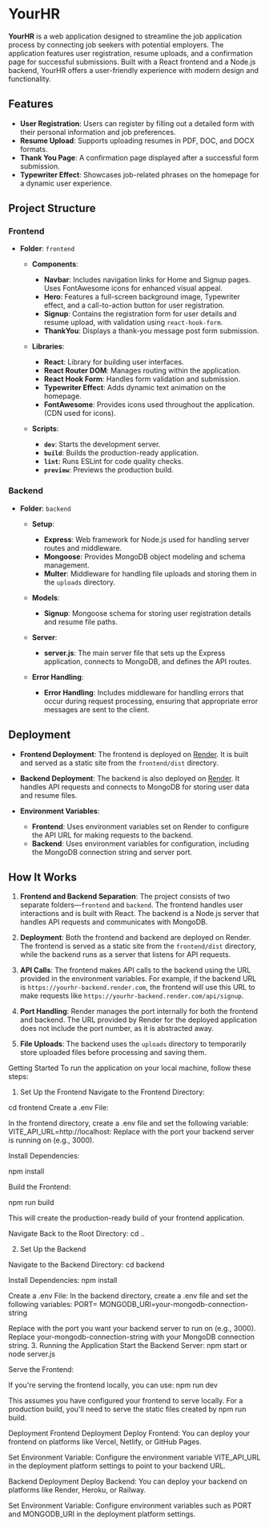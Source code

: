 # YourHR

**YourHR** is a web application designed to streamline the job application process by connecting job seekers with potential employers. The application features user registration, resume uploads, and a confirmation page for successful submissions. Built with a React frontend and a Node.js backend, YourHR offers a user-friendly experience with modern design and functionality.

## Features

- **User Registration**: Users can register by filling out a detailed form with their personal information and job preferences.
- **Resume Upload**: Supports uploading resumes in PDF, DOC, and DOCX formats.
- **Thank You Page**: A confirmation page displayed after a successful form submission.
- **Typewriter Effect**: Showcases job-related phrases on the homepage for a dynamic user experience.

## Project Structure

### Frontend

- **Folder**: `frontend`
  - **Components**:
    - **Navbar**: Includes navigation links for Home and Signup pages. Uses FontAwesome icons for enhanced visual appeal.
    - **Hero**: Features a full-screen background image, Typewriter effect, and a call-to-action button for user registration.
    - **Signup**: Contains the registration form for user details and resume upload, with validation using `react-hook-form`.
    - **ThankYou**: Displays a thank-you message post form submission.
  
  - **Libraries**:
    - **React**: Library for building user interfaces.
    - **React Router DOM**: Manages routing within the application.
    - **React Hook Form**: Handles form validation and submission.
    - **Typewriter Effect**: Adds dynamic text animation on the homepage.
    - **FontAwesome**: Provides icons used throughout the application. (CDN used for icons).

  - **Scripts**:
    - **`dev`**: Starts the development server.
    - **`build`**: Builds the production-ready application.
    - **`lint`**: Runs ESLint for code quality checks.
    - **`preview`**: Previews the production build.

### Backend

- **Folder**: `backend`
  - **Setup**:
    - **Express**: Web framework for Node.js used for handling server routes and middleware.
    - **Mongoose**: Provides MongoDB object modeling and schema management.
    - **Multer**: Middleware for handling file uploads and storing them in the `uploads` directory.
  
  - **Models**:
    - **Signup**: Mongoose schema for storing user registration details and resume file paths.
  
  - **Server**:
    - **server.js**: The main server file that sets up the Express application, connects to MongoDB, and defines the API routes.
  
  - **Error Handling**:
    - **Error Handling**: Includes middleware for handling errors that occur during request processing, ensuring that appropriate error messages are sent to the client.

## Deployment

- **Frontend Deployment**: The frontend is deployed on [Render](https://render.com). It is built and served as a static site from the `frontend/dist` directory.

- **Backend Deployment**: The backend is also deployed on [Render](https://render.com). It handles API requests and connects to MongoDB for storing user data and resume files.

- **Environment Variables**: 
  - **Frontend**: Uses environment variables set on Render to configure the API URL for making requests to the backend.
  - **Backend**: Uses environment variables for configuration, including the MongoDB connection string and server port.

## How It Works

1. **Frontend and Backend Separation**: The project consists of two separate folders—`frontend` and `backend`. The frontend handles user interactions and is built with React. The backend is a Node.js server that handles API requests and communicates with MongoDB.

2. **Deployment**: Both the frontend and backend are deployed on Render. The frontend is served as a static site from the `frontend/dist` directory, while the backend runs as a server that listens for API requests.

3. **API Calls**: The frontend makes API calls to the backend using the URL provided in the environment variables. For example, if the backend URL is `https://yourhr-backend.render.com`, the frontend will use this URL to make requests like `https://yourhr-backend.render.com/api/signup`.

4. **Port Handling**: Render manages the port internally for both the frontend and backend. The URL provided by Render for the deployed application does not include the port number, as it is abstracted away.

5. **File Uploads**: The backend uses the `uploads` directory to temporarily store uploaded files before processing and saving them.



Getting Started
To run the application on your local machine, follow these steps:

1. Set Up the Frontend
Navigate to the Frontend Directory:

cd frontend
Create a .env File:

In the frontend directory, create a .env file and set the following variable:
VITE_API_URL=http://localhost:<port-number>
Replace <port-number> with the port your backend server is running on (e.g., 3000).

Install Dependencies:

npm install



Build the Frontend:

npm run build

This will create the production-ready build of your frontend application.

Navigate Back to the Root Directory:
cd ..

2. Set Up the Backend

Navigate to the Backend Directory:
cd backend

Install Dependencies:
npm install

Create a .env File:
In the backend directory, create a .env file and set the following variables:
PORT=<port-number>
MONGODB_URI=your-mongodb-connection-string

Replace <port-number> with the port you want your backend server to run on (e.g., 3000).
Replace your-mongodb-connection-string with your MongoDB connection string.
3. Running the Application
Start the Backend Server:
npm start
or node server.js

Serve the Frontend:

If you're serving the frontend locally, you can use:
npm run dev

This assumes you have configured your frontend to serve locally. For a production build, you'll need to serve the static files created by npm run build.

Deployment
Frontend Deployment
Deploy Frontend: You can deploy your frontend on platforms like Vercel, Netlify, or GitHub Pages.

Set Environment Variable: Configure the environment variable VITE_API_URL in the deployment platform settings to point to your backend URL.

Backend Deployment
Deploy Backend: You can deploy your backend on platforms like Render, Heroku, or Railway.

Set Environment Variable: Configure environment variables such as PORT and MONGODB_URI in the deployment platform settings.

